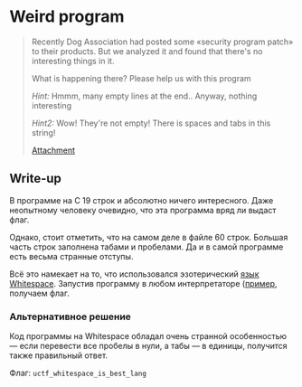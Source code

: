 # Weird program

> Recently Dog Association had posted some «security program patch» to their products. But we analyzed it and found that there's no interesting things in it.
> 
> What is happening there? Please help us with this program
> 
> _Hint:_ Hmmm, many empty lines at the end.. Anyway, nothing interesting
> 
> _Hint2:_ Wow! They're not empty! There is spaces and tabs in this string!
>
> [Attachment](program.c)

## Write-up

В программе на C 19 строк и абсолютно ничего интересного. Даже неопытному человеку очевидно, что эта программа вряд ли выдаст флаг.

Однако, стоит отметить, что на самом деле в файле 60 строк. Большая часть строк заполнена табами и пробелами. Да и в самой программе есть весьма странные отступы.

Всё это намекает на то, что использовался эзотерический [язык Whitespace](https://ru.wikipedia.org/wiki/Whitespace). Запустив программу в любом интерпретаторе ([пример](https://ideone.com/), получаем флаг.

### Альтернативное решение

Код программы на Whitespace обладал очень странной особенностью — если перевести все пробелы в нули, а табы — в единицы, получится также правильный ответ.

Флаг: `uctf_whitespace_is_best_lang`
